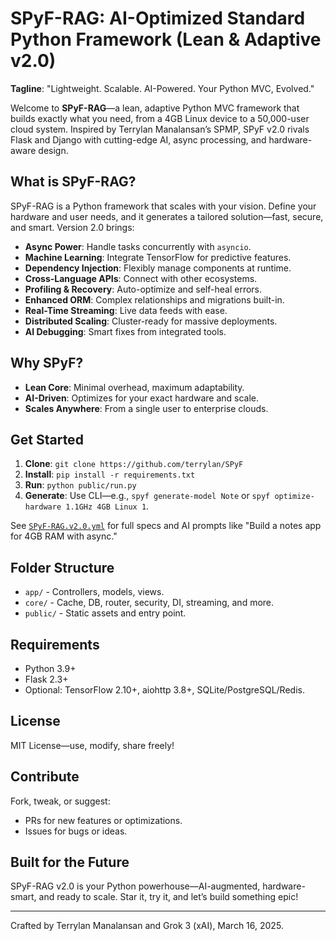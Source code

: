 # SPyF-RAG: AI-Optimized Standard Python Framework (Lean & Adaptive v2.0)

**Tagline**: "Lightweight. Scalable. AI-Powered. Your Python MVC, Evolved."

Welcome to **SPyF-RAG**—a lean, adaptive Python MVC framework that builds exactly what you need, from a 4GB Linux device to a 50,000-user cloud system. Inspired by Terrylan Manalansan’s SPMP, SPyF v2.0 rivals Flask and Django with cutting-edge AI, async processing, and hardware-aware design.

## What is SPyF-RAG?
SPyF-RAG is a Python framework that scales with your vision. Define your hardware and user needs, and it generates a tailored solution—fast, secure, and smart. Version 2.0 brings:
- **Async Power**: Handle tasks concurrently with `asyncio`.
- **Machine Learning**: Integrate TensorFlow for predictive features.
- **Dependency Injection**: Flexibly manage components at runtime.
- **Cross-Language APIs**: Connect with other ecosystems.
- **Profiling & Recovery**: Auto-optimize and self-heal errors.
- **Enhanced ORM**: Complex relationships and migrations built-in.
- **Real-Time Streaming**: Live data feeds with ease.
- **Distributed Scaling**: Cluster-ready for massive deployments.
- **AI Debugging**: Smart fixes from integrated tools.

## Why SPyF?
- **Lean Core**: Minimal overhead, maximum adaptability.
- **AI-Driven**: Optimizes for your exact hardware and scale.
- **Scales Anywhere**: From a single user to enterprise clouds.

## Get Started
1. **Clone**: `git clone https://github.com/terrylan/SPyF`
2. **Install**: `pip install -r requirements.txt`
3. **Run**: `python public/run.py`
4. **Generate**: Use CLI—e.g., `spyf generate-model Note` or `spyf optimize-hardware 1.1GHz 4GB Linux 1`.

See [`SPyF-RAG.v2.0.yml`](./SPyF-RAG.v2.0.yml) for full specs and AI prompts like "Build a notes app for 4GB RAM with async."

## Folder Structure
- `app/` - Controllers, models, views.
- `core/` - Cache, DB, router, security, DI, streaming, and more.
- `public/` - Static assets and entry point.

## Requirements
- Python 3.9+
- Flask 2.3+
- Optional: TensorFlow 2.10+, aiohttp 3.8+, SQLite/PostgreSQL/Redis.

## License
MIT License—use, modify, share freely!

## Contribute
Fork, tweak, or suggest:
- PRs for new features or optimizations.
- Issues for bugs or ideas.

## Built for the Future
SPyF-RAG v2.0 is your Python powerhouse—AI-augmented, hardware-smart, and ready to scale. Star it, try it, and let’s build something epic!

---
Crafted by Terrylan Manalansan and Grok 3 (xAI), March 16, 2025.
